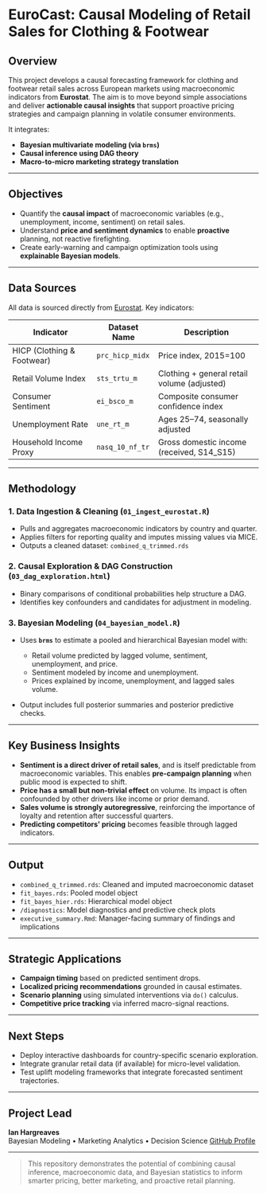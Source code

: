 #  EuroCast: Causal Modeling of Retail Sales for Clothing & Footwear

## Overview

This project develops a causal forecasting framework for clothing and footwear retail sales across European markets using macroeconomic indicators from **Eurostat**. The aim is to move beyond simple associations and deliver **actionable causal insights** that support proactive pricing strategies and campaign planning in volatile consumer environments.

It integrates:
- **Bayesian multivariate modeling (via `brms`)**
- **Causal inference using DAG theory**
- **Macro-to-micro marketing strategy translation**

---

## Objectives

- Quantify the **causal impact** of macroeconomic variables (e.g., unemployment, income, sentiment) on retail sales.
- Understand **price and sentiment dynamics** to enable **proactive** planning, not reactive firefighting.
- Create early-warning and campaign optimization tools using **explainable Bayesian models**.

---

## Data Sources

All data is sourced directly from [Eurostat](https://ec.europa.eu/eurostat). Key indicators:

| Indicator                  | Dataset Name         | Description                                 |
|----------------------------|----------------------|---------------------------------------------|
| HICP (Clothing & Footwear) | `prc_hicp_midx`      | Price index, 2015=100                       |
| Retail Volume Index        | `sts_trtu_m`         | Clothing + general retail volume (adjusted) |
| Consumer Sentiment         | `ei_bsco_m`          | Composite consumer confidence index         |
| Unemployment Rate          | `une_rt_m`           | Ages 25–74, seasonally adjusted             |
| Household Income Proxy     | `nasq_10_nf_tr`      | Gross domestic income (received, S14_S15)   |

---

## Methodology

### 1. Data Ingestion & Cleaning (`01_ingest_eurostat.R`)
- Pulls and aggregates macroeconomic indicators by country and quarter.
- Applies filters for reporting quality and imputes missing values via MICE.
- Outputs a cleaned dataset: `combined_q_trimmed.rds`

### 2. Causal Exploration & DAG Construction (`03_dag_exploration.html`)
- Binary comparisons of conditional probabilities help structure a DAG.
- Identifies key confounders and candidates for adjustment in modeling.

### 3. Bayesian Modeling (`04_bayesian_model.R`)
- Uses **`brms`** to estimate a pooled and hierarchical Bayesian model with:
  - Retail volume predicted by lagged volume, sentiment, unemployment, and price.
  - Sentiment modeled by income and unemployment.
  - Prices explained by income, unemployment, and lagged sales volume.

- Output includes full posterior summaries and posterior predictive checks.

---

## Key Business Insights

- **Sentiment is a direct driver of retail sales**, and is itself predictable from macroeconomic variables. This enables **pre-campaign planning** when public mood is expected to shift.
- **Price has a small but non-trivial effect** on volume. Its impact is often confounded by other drivers like income or prior demand.
- **Sales volume is strongly autoregressive**, reinforcing the importance of loyalty and retention after successful quarters.
- **Predicting competitors' pricing** becomes feasible through lagged indicators.

---

## Output

- `combined_q_trimmed.rds`: Cleaned and imputed macroeconomic dataset
- `fit_bayes.rds`: Pooled model object
- `fit_bayes_hier.rds`: Hierarchical model object
- `/diagnostics`: Model diagnostics and predictive check plots
- `executive_summary.Rmd`: Manager-facing summary of findings and implications

---

## Strategic Applications

- **Campaign timing** based on predicted sentiment drops.
- **Localized pricing recommendations** grounded in causal estimates.
- **Scenario planning** using simulated interventions via `do()` calculus.
- **Competitive price tracking** via inferred macro-signal reactions.

---

## Next Steps

- Deploy interactive dashboards for country-specific scenario exploration.
- Integrate granular retail data (if available) for micro-level validation.
- Test uplift modeling frameworks that integrate forecasted sentiment trajectories.

---

## Project Lead

**Ian Hargreaves**  
Bayesian Modeling • Marketing Analytics • Decision Science   [GitHub Profile]([https://github.com/YOUR_USERNAME](https://github.com/ianhargreaves80/EuroCast_clothing_footware/new/main?filename=README.md))

---
      
> This repository demonstrates the potential of combining causal inference, macroeconomic data, and Bayesian statistics to inform smarter pricing, better marketing, and proactive retail planning.
